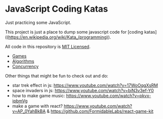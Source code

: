 # JavaScript Coding Katas

Just practicing some JavaScript.

This project is just a place to dump some javascript code for [coding katas]((https://en.wikipedia.org/wiki/Kata_(programming)).

All code in this repository is [MIT Licensed](LICENSE).

* [Games](games/README.md)
* [Algorithms](algorithms/README.md)
* [Concurrency](concurrency/README.md)

Other things that might be fun to check out and do:

* star trek effect in js: https://www.youtube.com/watch?v=17WoOqgXsRM
* space invaders in js: https://www.youtube.com/watch?v=biN3v3ef-Y0
* how to make game music: https://www.youtube.com/watch?v=pkvx-ipbmVg
* make a game with react?  https://www.youtube.com/watch?v=AP_0YahBkBA & https://github.com/FormidableLabs/react-game-kit
